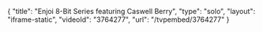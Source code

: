 {
    "title": "Enjoi 8-Bit Series featuring Caswell Berry",
    "type": "solo",
    "layout": "iframe-static",
    "videoId": "3764277",
    "url": "\/tvpembed\/3764277"
}